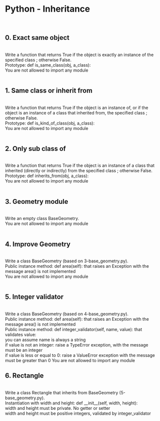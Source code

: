 <h1>Python - Inheritance</h1>
<br><h2>0. Exact same object</h2>
<br>
Write a function that returns True if the object is exactly an instance of the specified class ; otherwise False.
<br>
Prototype: def is_same_class(obj, a_class):<br>
You are not allowed to import any module<br>
<br><h2>1. Same class or inherit from</h2>
<br>
Write a function that returns True if the object is an instance of, or if the object is an instance of a class that inherited from, the specified class ; otherwise False.
<br>
Prototype: def is_kind_of_class(obj, a_class):<br>
You are not allowed to import any module<br>
<br><h2>2. Only sub class of</h2>
<br>
Write a function that returns True if the object is an instance of a class that inherited (directly or indirectly) from the specified class ; otherwise False.
<br>
Prototype: def inherits_from(obj, a_class):<br>
You are not allowed to import any module<br>
<br><h2>3. Geometry module</h2>
<br>
Write an empty class BaseGeometry.
<br>
You are not allowed to import any module<br>
<br><h2>4. Improve Geometry</h2>
<br>
Write a class BaseGeometry (based on 3-base_geometry.py).
<br>
Public instance method: def area(self): that raises an Exception with the message area() is not implemented<br>
You are not allowed to import any module<br>
<br><h2>5. Integer validator</h2>
<br>
Write a class BaseGeometry (based on 4-base_geometry.py).
<br>
Public instance method: def area(self): that raises an Exception with the message area() is not implemented<br>
Public instance method: def integer_validator(self, name, value): that validates value:<br>
you can assume name is always a string<br>
if value is not an integer: raise a TypeError exception, with the message <name> must be an integer<br>
if value is less or equal to 0: raise a ValueError exception with the message <name> must be greater than 0
You are not allowed to import any module<br>
<h2>6. Rectangle</h2>
<br>
Write a class Rectangle that inherits from BaseGeometry (5-base_geometry.py).
<br>
Instantiation with width and height: def __init__(self, width, height):<br>
width and height must be private. No getter or setter<br>
width and height must be positive integers, validated by integer_validator<br>
